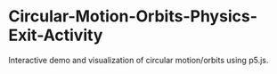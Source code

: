 # Circular-Motion-Orbits-Physics-Exit-Activity
Interactive demo and visualization of circular motion/orbits using p5.js.
